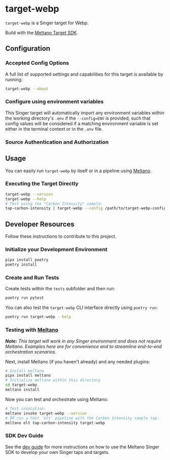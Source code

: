 # target-webp

`target-webp` is a Singer target for Webp.

Build with the [Meltano Target SDK](https://sdk.meltano.com).

<!--

Developer TODO: Update the below as needed to correctly describe the install procedure. For instance, if you do not have a PyPi repo, or if you want users to directly install from your git repo, you can modify this step as appropriate.

## Installation

Install from PyPi:

```bash
pipx install target-webp
```

Install from GitHub:

```bash
pipx install git+https://github.com/ORG_NAME/target-webp.git@main
```

-->

## Configuration

### Accepted Config Options

<!--
Developer TODO: Provide a list of config options accepted by the target.

This section can be created by copy-pasting the CLI output from:

```
target-webp --about --format=markdown
```
-->

A full list of supported settings and capabilities for this
target is available by running:

```bash
target-webp --about
```

### Configure using environment variables

This Singer target will automatically import any environment variables within the working directory's
`.env` if the `--config=ENV` is provided, such that config values will be considered if a matching
environment variable is set either in the terminal context or in the `.env` file.

### Source Authentication and Authorization

<!--
Developer TODO: If your target requires special access on the destination system, or any special authentication requirements, provide those here.
-->

## Usage

You can easily run `target-webp` by itself or in a pipeline using [Meltano](https://meltano.com/).

### Executing the Target Directly

```bash
target-webp --version
target-webp --help
# Test using the "Carbon Intensity" sample:
tap-carbon-intensity | target-webp --config /path/to/target-webp-config.json
```

## Developer Resources

Follow these instructions to contribute to this project.

### Initialize your Development Environment

```bash
pipx install poetry
poetry install
```

### Create and Run Tests

Create tests within the `tests` subfolder and
  then run:

```bash
poetry run pytest
```

You can also test the `target-webp` CLI interface directly using `poetry run`:

```bash
poetry run target-webp --help
```

### Testing with [Meltano](https://meltano.com/)

_**Note:** This target will work in any Singer environment and does not require Meltano.
Examples here are for convenience and to streamline end-to-end orchestration scenarios._

<!--
Developer TODO:
Your project comes with a custom `meltano.yml` project file already created. Open the `meltano.yml` and follow any "TODO" items listed in
the file.
-->

Next, install Meltano (if you haven't already) and any needed plugins:

```bash
# Install meltano
pipx install meltano
# Initialize meltano within this directory
cd target-webp
meltano install
```

Now you can test and orchestrate using Meltano:

```bash
# Test invocation:
meltano invoke target-webp --version
# OR run a test `elt` pipeline with the Carbon Intensity sample tap:
meltano elt tap-carbon-intensity target-webp
```

### SDK Dev Guide

See the [dev guide](https://sdk.meltano.com/en/latest/dev_guide.html) for more instructions on how to use the Meltano Singer SDK to
develop your own Singer taps and targets.
